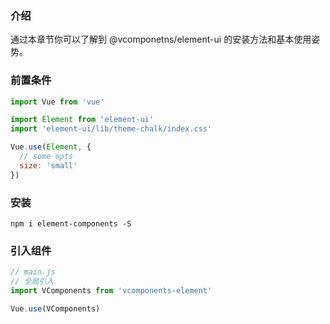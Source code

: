 ### 介绍

通过本章节你可以了解到 @vcomponetns/element-ui 的安装方法和基本使用姿势。

### 前置条件

```js
import Vue from 'vue'

import Element from 'element-ui'
import 'element-ui/lib/theme-chalk/index.css'

Vue.use(Element, {
  // some opts
  size: 'small'
})
```

### 安装

```shell
npm i element-components -S
```

### 引入组件

```js
// main.js
// 全局引入
import VComponents from 'vcomponents-element'

Vue.use(VComponents)
```